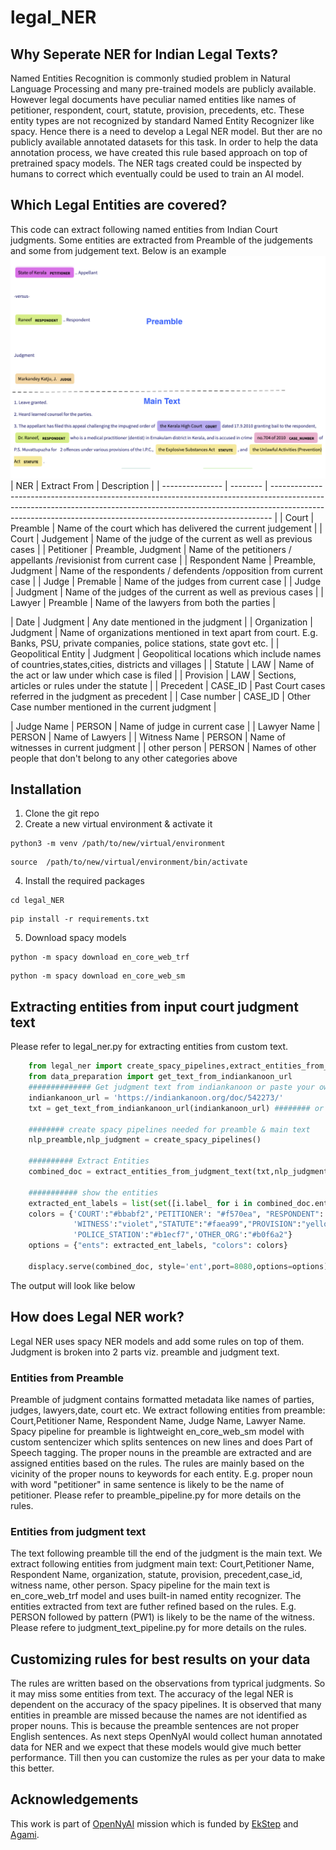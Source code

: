 # legal_NER
## Why Seperate NER for Indian Legal Texts?
Named Entities Recognition is commonly studied problem in Natural Language Processing and many pre-trained models are publicly available. However legal documents have peculiar named entities like names of petitioner, respondent, court, statute, provision, precedents,  etc. These entity types are not recognized by standard Named Entity Recognizer like spacy. Hence there is a need to develop a Legal NER model. But ther are no publicly available annotated datasets for this task. In order to help the data annotation process, we have created this rule based approach on top of pretrained spacy models. The NER tags created could be inspected by humans to correct which eventually could be used to train an AI model.
## Which Legal Entities are covered?
This code can extract following named entities from Indian Court judgments. Some entities are extracted from Preamble of the judgements and some from judgement text. Below is an example ![Example NER output](NER_example.png)
| NER             | Extract From    | Description                                                                                                                                                                                                                                |
| --------------- | -------- | ------------------------------------------------------------------------------------------------------------------------------------------------------------------------------------------------------------------------------------------ |
| Court           | Preamble      | Name of the court which has delivered the current judgement |
| Court           | Judgement      | Name of the judge of the current as well as previous cases |
| Petitioner  | Preamble, Judgment   | Name of the petitioners / appellants /revisionist  from current case |
| Respondent Name | Preamble, Judgment   | Name of the respondents / defendents /opposition from current case |
| Judge | Premable | Name of the judges from current case |
| Judge | Judgment | Name of the judges of the current as well as previous cases |
| Lawyer | Preamble | Name of the lawyers from both the parties |

| Date | Judgment  | Any date mentioned in the judgment |
| Organization | Judgment  | Name of organizations mentioned in text apart from court. E.g. Banks, PSU, private companies, police stations, state govt etc. |
| Geopolitical Entity | Judgment | Geopolitical locations which include names of countries,states,cities, districts and villages | 
| Statute         | LAW      | Name of the act or law under which case is filed                                                                                                                                                                                           |
| Provision       | LAW      | Sections, articles or rules under the statute                                                                                                                                                                                              |
| Precedent       | CASE\_ID | Past Court cases referred in the judgment as precedent                                                                                                                            |
| Case number     | CASE\_ID | Other Case number mentioned in the current judgment                                                                                                                                                                   |


| Judge Name      | PERSON   | Name of judge in current case                                                                                                                                                                                                              |
| Lawyer Name     | PERSON   | Name of Lawyers                                                                                                                                                                                                                            |
| Witness Name    | PERSON   | Name of witnesses in current judgment                                                                                                                                                                                                      |
| other person    | PERSON   | Names of other people that don't belong to any other categories above       

## Installation
1. Clone the git repo
2. Create a new virtual environment & activate it

```
python3 -m venv /path/to/new/virtual/environment
```

```
source  /path/to/new/virtual/environment/bin/activate
```

4. Install the required packages
```
cd legal_NER
```

```
pip install -r requirements.txt
```

5. Download spacy models

```
python -m spacy download en_core_web_trf
```

```
python -m spacy download en_core_web_sm
```

## Extracting entities from input court judgment text
Please refer to legal_ner.py for extracting entities from custom text.
```python
    from legal_ner import create_spacy_pipelines,extract_entities_from_judgment_text
    from data_preparation import get_text_from_indiankanoon_url
    ############## Get judgment text from indiankanoon or paste your own text 
    indiankanoon_url = 'https://indiankanoon.org/doc/542273/'
    txt = get_text_from_indiankanoon_url(indiankanoon_url) ######## or txt ='paste your judgment text'

    ######## create spacy pipelines needed for preamble & main text
    nlp_preamble,nlp_judgment = create_spacy_pipelines()

    ########## Extract Entities
    combined_doc = extract_entities_from_judgment_text(txt,nlp_judgment,nlp_preamble)

    ########### show the entities
    extracted_ent_labels = list(set([i.label_ for i in combined_doc.ents]))
    colors = {'COURT':"#bbabf2",'PETITIONER': "#f570ea", "RESPONDENT": "#cdee81",'JUDGE':"#fdd8a5","LAWYER":"#f9d380",
              'WITNESS':"violet","STATUTE":"#faea99","PROVISION":"yellow",'CASE_NUMBER':"#fbb1cf","PRECEDENT":"#fad6d6",
              'POLICE_STATION':"#b1ecf7",'OTHER_ORG':"#b0f6a2"}
    options = {"ents": extracted_ent_labels, "colors": colors}

    displacy.serve(combined_doc, style='ent',port=8080,options=options)

```
The output will look like below


## How does Legal NER work?
Legal NER uses spacy NER models and add some rules on top of them. Judgment is broken into 2 parts viz. preamble and judgment text.
### Entities from Preamble
Preamble of judgment contains formatted metadata like names of parties, judges, lawyers,date, court etc. We extract following entities from preamble: Court,Petitioner Name, Respondent Name, Judge Name, Lawyer Name.
Spacy pipeline for preamble is lightweight en_core_web_sm model with custom sentencizer which splits sentences on new lines and does Part of Speech tagging. The proper nouns in the preamble are extracted and are assigned entities based on the rules. The rules are mainly based on the vicinity of the proper nouns to keywords for each entity. E.g. proper noun with word "petitioner" in same sentence is likely to be the name of petitioner. Please refer to preamble_pipeline.py for more details on the rules.

### Entities from judgment  text
The text following preamble till the end of the judgment is the main text. We extract following entities from judgment main text: Court,Petitioner Name, Respondent Name, organization, statute, provision, precedent,case_id, witness name, other person.
Spacy pipeline for the main text is en_core_web_trf model and uses built-in named entity recognizer. The entities extracted from text are futher refined based on the rules. E.g. PERSON followed by pattern (PW1) is likely to be the name of the witness. 
Please refere to judgment_text_pipeline.py for more details on the rules.

## Customizing rules for best results on your data
The rules are written based on the observations from typrical judgments. So it may miss some entities from text. The accuracy of the legal NER is dependent on the accuracy of the spacy pipelines. It is observed that many entities in preamble are missed because the names are not identified as proper nouns. This is because the preamble sentences are not proper English sentences. As next steps OpenNyAI would collect human annotated data for NER and we expect that these models would give much better performance. Till then you can customize the rules as per your data to make this better.

## Acknowledgements
This work is part of [OpenNyAI](https://opennyai.org/) mission which is funded by [EkStep](https://ekstep.org/) and [Agami](https://agami.in/). 
